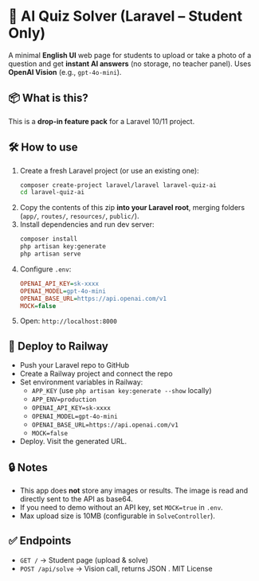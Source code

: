 # 📸 AI Quiz Solver (Laravel – Student Only)

A minimal **English UI** web page for students to upload or take a photo of a question and get **instant AI answers** (no storage, no teacher panel). Uses **OpenAI Vision** (e.g., `gpt-4o-mini`).

## 📦 What is this?
This is a **drop-in feature pack** for a Laravel 10/11 project.

## 🛠 How to use
1. Create a fresh Laravel project (or use an existing one):
   ```bash
   composer create-project laravel/laravel laravel-quiz-ai
   cd laravel-quiz-ai
   ```
2. Copy the contents of this zip **into your Laravel root**, merging folders (`app/`, `routes/`, `resources/`, `public/`).
3. Install dependencies and run dev server:
   ```bash
   composer install
   php artisan key:generate
   php artisan serve
   ```
4. Configure `.env`:
   ```ini
   OPENAI_API_KEY=sk-xxxx
   OPENAI_MODEL=gpt-4o-mini
   OPENAI_BASE_URL=https://api.openai.com/v1
   MOCK=false
   ```
5. Open: `http://localhost:8000`

## 🚀 Deploy to Railway
- Push your Laravel repo to GitHub
- Create a Railway project and connect the repo
- Set environment variables in Railway:
  - `APP_KEY` (use `php artisan key:generate --show` locally)
  - `APP_ENV=production`
  - `OPENAI_API_KEY=sk-xxxx`
  - `OPENAI_MODEL=gpt-4o-mini`
  - `OPENAI_BASE_URL=https://api.openai.com/v1`
  - `MOCK=false`
- Deploy. Visit the generated URL.

## 🔒 Notes
- This app does **not** store any images or results. The image is read and directly sent to the API as base64.
- If you need to demo without an API key, set `MOCK=true` in `.env`.
- Max upload size is 10MB (configurable in `SolveController`).

## ✅ Endpoints
- `GET /` → Student page (upload & solve)
- `POST /api/solve` → Vision call, returns JSON
.
MIT License
